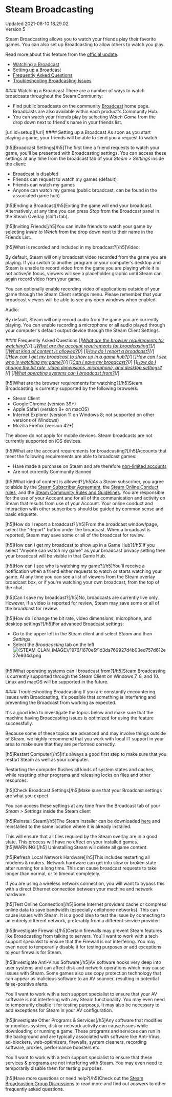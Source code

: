 # Steam Broadcasting
Updated 2021-08-10 18.29.02  
Version 5  

Steam Broadcasting allows you to watch your friends play their favorite games. You can also set up Broadcasting to allow others to watch you play.  
  
Read more about this feature from the [official update](https://steamcommunity.com/updates/broadcasting).  

* [Watching a Broadcast](#watch)
* [Setting up a Broadcast](#setup)
* [Frequently Asked Questions](#faq)
* [Troubleshooting Broadcasting Issues](#issues)

  
  
[](id=watch) #### Watching a Broadcast
There are a number of ways to watch broadcasts throughout the Steam Community:  

* Find public broadcasts on the community [Broadcast](https://steamcommunity.com/?subsection=broadcasts) home page. Broadcasts are also available within each product's Community Hub.
* You can watch your friends play by selecting *Watch Game* from the drop down next to friend's name in your friends list.

 [url id=setup][/url] #### Setting up a Broadcast
As soon as you start playing a game, your friends will be able to send you a request to watch.  
  
[h5]Broadcast Settings[/h5]The first time a friend requests to watch your game, you'll be presented with Broadcasting settings. You can access these settings at any time from the broadcast tab of your *Steam > Settings* inside the client:  

* Broadcast is disabled
* Friends can request to watch my games (default)
* Friends can watch my games
* Anyone can watch my games (public broadcast, can be found in the associated game hub)

 [h5]Ending a Broadcast[/h5]Exiting the game will end your broadcast. Alternatively, at any time you can press *Stop* from the Broadcast panel in the Steam Overlay (shift+tab).  
  
[h5]Inviting Friends[/h5]You can invite friends to watch your game by selecting *Invite to Watch* from the drop down next to their name in the Friends List.  
  
[h5]What is recorded and included in my broadcast?[/h5]Video:  
  
By default, Steam will only broadcast video recorded from the game you are playing. If you switch to another program or your computer’s desktop and Steam is unable to record video from the game you are playing while it is not active/in focus, viewers will see a placeholder graphic until Steam can again record video from your game.  
  
You can optionally enable recording video of applications outside of your game through the Steam Client settings menu. Please remember that your broadcast viewers will be able to see any open windows when enabled.  
  
Audio:  
  
By default, Steam will only record audio from the game you are currently playing. You can enable recording a microphone or all audio played through your computer's default output device through the Steam Client Settings.  
  
[](id=faq) #### Frequently Asked Questions
[*][What are the browser requirements for watching?](#18)[/*]  	[*][What are the account requirements for broadcasting?](#3)[/*]  	[*][What kind of content is allowed?](#7)[/*]  	[*][How do I report a broadcast?](#8)[/*]  	[*][How can I get my broadcast to show up in a game hub?](#12)[/*]  	[*][How can I see who is watching my game?](#13)[/*]  	[*][Can I save my broadcast?](#14)[/*]  	[*][How do I change the bit rate, video dimensions, microphone, and desktop settings?](#17)[/*]  	[*][What operating systems can I broadcast from?](#19)[/*]  
  
[](id=18)  
  
[h5]What are the browser requirements for watching?[/h5]Steam Broadcasting is currently supported by the following browsers:  

* Steam Client
* Google Chrome (version 39+)
* Apple Safari (version 8+ on macOS)
* Internet Explorer (version 11 on Windows 8; not supported on other versions of Windows)
* Mozilla Firefox (version 42+)

  
The above do not apply for mobile devices. Steam broadcasts are not currently supported on iOS devices.  
[](id=3)  
  
[h5]What are the account requirements for broadcasting?[/h5]Accounts that meet the following requirements are able to broadcast games:  

* Have made a purchase on Steam and are therefore [non-limited accounts](https://help.steampowered.com/en/faqs/view/71D3-35C2-AD96-AA3A)
* Are not currently Community Banned

  
[](id=7)  
  
[h5]What kind of content is allowed?[/h5]As a Steam subscriber, you agree to abide by the [Steam Subscriber Agreement](http://store.steampowered.com/subscriber_agreement/), the [Steam Online Conduct rules](http://store.steampowered.com/online_conduct/), and the [Steam Community Rules and Guidelines](https://help.steampowered.com/en/faqs/view/6862-8119-C23E-EA7B). You are responsible for the use of your Account and for all of the communication and activity on Steam that results from use of your Account. Your online conduct and interaction with other subscribers should be guided by common sense and basic etiquette.  
  
[](id=8)  
  
[h5]How do I report a broadcast?[/h5]From the broadcast window/page, select the "Report" button under the broadcast. When a broadcast is reported, Steam may save some or all of the broadcast for review.  
  
[](id=12)  
  
[h5]How can I get my broadcast to show up in a Game Hub?[/h5]If you select "Anyone can watch my game" as your broadcast privacy setting then your broadcast will be visible in that Game Hub.  
  
[](id=13)  
  
[h5]How can I see who is watching my game?[/h5]You'll receive a notification when a friend either requests to watch or starts watching your game. At any time you can see a list of viewers from the Steam overlay broadcast box, or if you're watching your own broadcast, from the top of the chat.  
  
[](id=14)  
  
[h5]Can I save my broadcast?[/h5]No, broadcasts are currently live only. However, if a video is reported for review, Steam may save some or all of the broadcast for review.  
  
[](id=17)  
  
[h5]How do I change the bit rate, video dimensions, microphone, and desktop settings?[/h5]For advanced Broadcast settings:  

* Go to the upper left in the Steam client and select *Steam* and then *Settings*
* Select the *Broadcasting* tab on the left  
![{STEAM_CLAN_IMAGE}/1976/1670e5f1d3da769927d4b03ed757d612e27e934d.png]({STEAM_CLAN_IMAGE}/1976/1670e5f1d3da769927d4b03ed757d612e27e934d.png)

  
[](id=19)  
[h5]What operating systems can I broadcast from?[/h5]Steam Broadcasting is currently supported through the Steam Client on Windows 7, 8, and 10. Linux and macOS will be supported in the future.  
  
[](id=issues)  #### Troubleshooting Broadcasting
If you are constantly encountering issues with Broadcasting, it's possible that something is interfering and preventing the Broadcast from working as expected.  
  
It's a good idea to investigate the topics below and make sure that the machine having Broadcasting issues is optimized for using the feature successfully.  
  
Because some of these topics are advanced and may involve things outside of Steam, we highly recommend that you work with local IT support in your area to make sure that they are performed correctly.  
  
[h5]Restart Computer[/h5]It's always a good first step to make sure that you restart Steam as well as your computer.  
  
Restarting the computer flushes all kinds of system states and caches, while resetting other programs and releasing locks on files and other resources.  
  
[h5]Check Broadcast Settings[/h5]Make sure that your Broadcast settings are what you expect.  
  
You can access these settings at any time from the Broadcast tab of your *Steam > Settings* inside the Steam client  
  
[h5]Reinstall Steam[/h5]The Steam installer can be downloaded [here](https://store.steampowered.com/about/) and reinstalled to the same location where it is already installed.  
  
This will ensure that all files required by the Steam overlay are in a good state. This process will have no effect on your installed games.  
[h5]WARNING![/h5] Uninstalling Steam will delete all game content.  
  
[h5]Refresh Local Network Hardware[/h5]This includes restarting all modems & routers. Network hardware can get into slow or broken state after running for a long time. This can cause broadcast requests to take longer than normal, or to timeout completely.  
  
If you are using a wireless network connection, you will want to bypass this with a direct Ethernet connection between your machine and network hardware.  
  
[h5]Test Online Connection[/h5]Some Internet providers cache or compress online data to save bandwidth (especially cellphone networks). This can cause issues with Steam. It is a good idea to test the issue by connecting to an entirely different network, preferably from a different service provider.  
  
[h5]Investigate Firewalls[/h5]Certain firewalls may prevent Steam features like Broadcasting from talking to servers. You'll want to work with a tech support specialist to ensure that the Firewall is not interfering. You may even need to temporarily disable it for testing purposes or add exceptions to your firewalls for Steam.  
  
[h5]Investigate Anti-Virus Software[/h5]AV software hooks very deep into user systems and can affect disk and network operations which may cause issues with Steam. Some games also use copy protection technology that can appear as malicious software to an AV scanner, resulting in potential false-positive alerts.  
  
You'll want to work with a tech support specialist to ensure that your AV software is not interfering with any Steam functionality. You may even need to temporarily disable it for testing purposes. It may also be necessary to add exceptions for Steam in your AV configuration.  
  
[h5]Investigate Other Programs & Services[/h5]Any software that modifies or monitors system, disk or network activity can cause issues while downloading or running a game. These programs and services can run in the background and are typically associated with software like Anti-Virus, ad-blockers, web-optimizers, firewalls, system cleaners, recording software, proxies, performance boosters etc.  
  
You'll want to work with a tech support specialist to ensure that these services & programs are not interfering with Steam. You may even need to temporarily disable them for testing purposes.  
  
 [h5]Have more questions or need help?[/h5]Check out the [Steam Broadcasting Group Discussions](http://steamcommunity.com/groups/steambroadcasting/discussions) to read more and find out answers to other frequently asked questions.